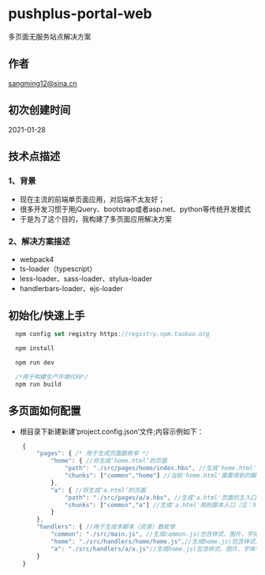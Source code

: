 # pushplus-portal-web<br/>
多页面无服务站点解决方案

## 作者

sangming12@sina.cn


## 初次创建时间

2021-01-28

## 技术点描述

### 1、背景

  * 现在主流的前端单页面应用，对后端不太友好；
  * 很多开发习惯于用jQuery、bootstrap或者asp.net、python等传统开发模式
  * 于是为了这个目的，我构建了多页面应用解决方案

### 2、解决方案描述

  * webpack4
  * ts-loader（typescript）
  * less-loader、sass-loader、stylus-loader
  * handlerbars-loader、ejs-loader

## 初始化/快速上手

```js
  npm config set registry https://registry.npm.taobao.org

  npm install

  npm run dev

  /*用于构建生产环境代码*/
  npm run build
```

## 多页面如何配置

  * 根目录下新建新建‘project.config.json’文件;内容示例如下：

```js
    {
        "pages": { /* 用于生成页面数枚举 */
            "home": { //将生成‘home.html’的页面
                "path": "./src/pages/home/index.hbs", //生成'home.html'页面的主入口
                "chunks": ["common","home"] //当前'home.html'需要用到的脚本（见：handlers的枚举），样式、图片、字体等资源，根据页面或脚本import/src等方式按需导出
            },
            "a": { //将生成‘a.html’的页面
                "path": "./src/pages/a/a.hbs", //生成'a.html'页面的主入口
                "chunks": ["common","a"] //生成'a.html'用到脚本入口（见：handlers），样式、图片、字体等资源，根据页面或脚本import/src等方式按需导出
            }
        },
        "handlers": { //用于生成多脚本（资源）数枚举
            "common": "./src/main.js", //生成common.js(包含样式、图片、字体等)主入口
            "home": "./src/handlers/home/home.js",//生成home.js(包含样式、图片、字体等)主入口
            "a": "./src/handlers/a/a.js"//生成home.js(包含样式、图片、字体等)主入口
        }
    }
```
